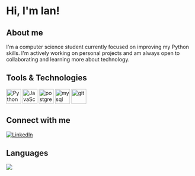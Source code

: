 # Hi, I'm Ian! 

## About me 

I'm a computer science student currently focused on improving my Python skills. I'm actively working on personal projects and am always open to collaborating and learning more about technology.

## Tools & Technologies

<p align="left">
  <img src="https://cdn.jsdelivr.net/gh/devicons/devicon/icons/python/python-original.svg" width="40" height="40" alt="Python"/>
  <img src="https://cdn.jsdelivr.net/gh/devicons/devicon/icons/javascript/javascript-original.svg" width="40" height="40" alt="JavaScript"/>
  <img src="https://cdn.jsdelivr.net/gh/devicons/devicon/icons/postgresql/postgresql-original.svg" width="40" height="40" alt="postgresql"/>
  <img src="https://cdn.jsdelivr.net/gh/devicons/devicon/icons/mysql/mysql-original.svg" width="40" height="40" alt="mysql"/>
  <img src="https://cdn.jsdelivr.net/gh/devicons/devicon/icons/git/git-original.svg" width="40" height="40" alt="git"/>
</p>

## Connect with me

<a href="https://linkedin.com/in/ian-nicolas-dev" target="_blank">
  <img src="https://img.shields.io/badge/LinkedIn-%231E77B5.svg?&style=for-the-badge&logo=linkedin&logoColor=white" alt="LinkedIn"/>
</a>

## Languages

<div align="left">
  <img src="https://github-readme-stats.vercel.app/api/top-langs/?username=iannicolasdev&layout=compact&theme=github_dark" />
</div>

